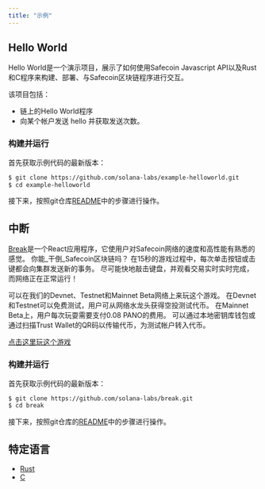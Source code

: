 ```yaml
---
title: "示例"
---
```



## Hello World

Hello World是一个演示项目，展示了如何使用Safecoin Javascript API以及Rust和C程序来构建、部署、与Safecoin区块链程序进行交互。

该项目包括：
 - 链上的Hello World程序
 - 向某个帐户发送 hello 并获取发送次数。

### 构建并运行

首先获取示例代码的最新版本：

```bash
$ git clone https://github.com/solana-labs/example-helloworld.git
$ cd example-helloworld
```

接下来，按照git仓库[README](https://github.com/solana-labs/example-helloworld/blob/master/README.md)中的步骤进行操作。


## 中断

[Break](https://break.solana.com/)是一个React应用程序，它使用户对Safecoin网络的速度和高性能有熟悉的感觉。 你能_干倒_Safecoin区块链吗？ 在15秒的游戏过程中，每次单击按钮或击键都会向集群发送新的事务。 尽可能快地敲击键盘，并观看交易实时实时完成，而网络正在正常运行！

可以在我们的Devnet、Testnet和Mainnet Beta网络上来玩这个游戏。 在Devnet和Testnet可以免费测试，用户可从网络水龙头获得空投测试代币。 在Mainnet Beta上，用户每次玩耍需要支付0.08 PANO的费用。 可以通过本地密钥库钱包或通过扫描Trust Wallet的QR码以传输代币，为测试帐户转入代币。

[点击这里玩这个游戏](https://break.solana.com/)

### 构建并运行

首先获取示例代码的最新版本：

```bash
$ git clone https://github.com/solana-labs/break.git
$ cd break
```

接下来，按照git仓库的[README](https://github.com/solana-labs/break/blob/master/README.md)中的步骤进行操作。

## 特定语言

- [Rust](developing-rust.md#examples)
- [C](developing-c.md#examples)
